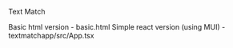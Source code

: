 Text Match

Basic html version - basic.html
Simple react version (using MUI) - textmatchapp/src/App.tsx

